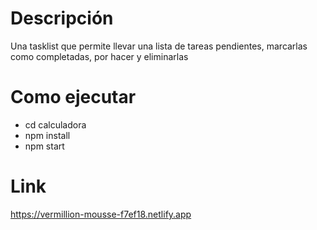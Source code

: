 # Descripción

Una tasklist que permite llevar una lista de tareas pendientes, marcarlas
como completadas, por hacer y eliminarlas

# Como ejecutar

- cd calculadora
- npm install
- npm start



# Link

https://vermillion-mousse-f7ef18.netlify.app